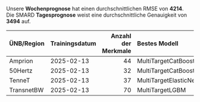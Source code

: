 
Unsere __Wochenprognose__ hat einen durchschnittlichen RMSE von __4214__.  
Die SMARD __Tagesprognose__ weist eine durchschnittliche Genauigkeit von __3494__ auf.
    
| ÜNB/Region   | Trainingsdatum   |   Anzahl der Merkmale | Bestes Modell         |   RMSE |   TSO RMSE |
|:-------------|:-----------------|----------------------:|:----------------------|-------:|-----------:|
| Amprion      | 2025-02-13       |                    44 | MultiTargetCatBoost   |   1833 |       1632 |
| 50Hertz      | 2025-02-13       |                    32 | MultiTargetCatBoost   |   1885 |       4086 |
| TenneT       | 2025-02-13       |                    37 | MultiTargetElasticNet |   1987 |       1930 |
| TransnetBW   | 2025-02-13       |                    70 | MultiTargetLGBM       |    806 |       1423 |